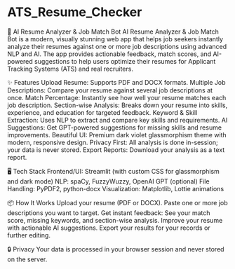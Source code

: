 # ATS_Resume_Checker
🚀 AI Resume Analyzer & Job Match Bot
AI Resume Analyzer & Job Match Bot is a modern, visually stunning web app that helps job seekers instantly analyze their resumes against one or more job descriptions using advanced NLP and AI. The app provides actionable feedback, match scores, and AI-powered suggestions to help users optimize their resumes for Applicant Tracking Systems (ATS) and real recruiters.

✨ Features
Upload Resume: Supports PDF and DOCX formats.
Multiple Job Descriptions: Compare your resume against several job descriptions at once.
Match Percentage: Instantly see how well your resume matches each job description.
Section-wise Analysis: Breaks down your resume into skills, experience, and education for targeted feedback.
Keyword & Skill Extraction: Uses NLP to extract and compare key skills and requirements.
AI Suggestions: Get GPT-powered suggestions for missing skills and resume improvements.
Beautiful UI: Premium dark violet glassmorphism theme with modern, responsive design.
Privacy First: All analysis is done in-session; your data is never stored.
Export Reports: Download your analysis as a text report.


🖥️ Tech Stack
Frontend/UI: Streamlit (with custom CSS for glassmorphism and dark mode)
NLP: spaCy, FuzzyWuzzy, OpenAI GPT (optional)
File Handling: PyPDF2, python-docx
Visualization: Matplotlib, Lottie animations


📦 How It Works
Upload your resume (PDF or DOCX).
Paste one or more job descriptions you want to target.
Get instant feedback: See your match score, missing keywords, and section-wise analysis.
Improve your resume with actionable AI suggestions.
Export your results for your records or further editing.


🔒 Privacy
Your data is processed in your browser session and never stored on the server.

